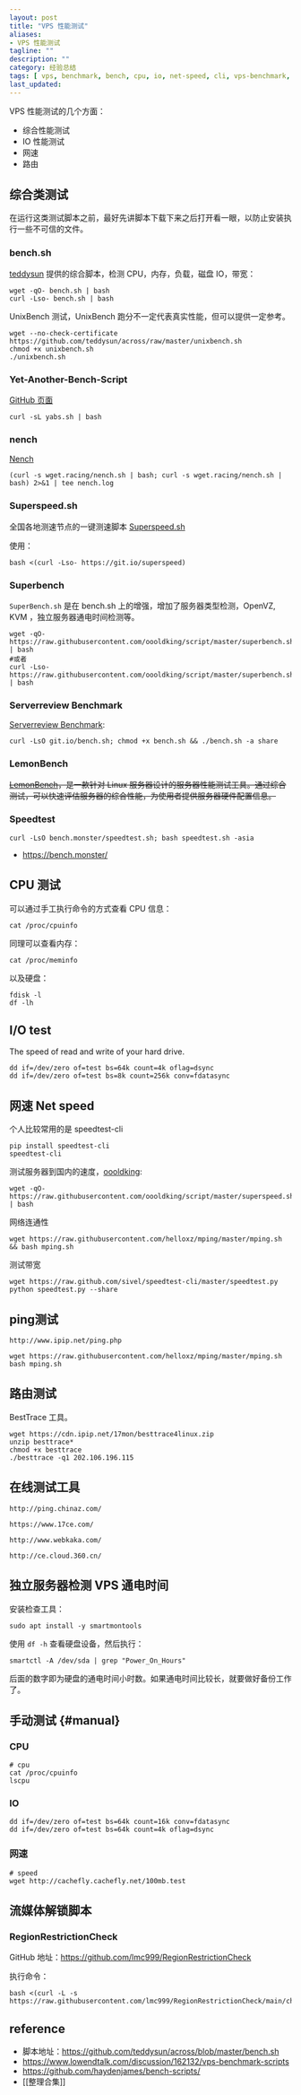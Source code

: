 ```yaml
---
layout: post
title: "VPS 性能测试"
aliases: 
- VPS 性能测试
tagline: ""
description: ""
category: 经验总结
tags: [ vps, benchmark, bench, cpu, io, net-speed, cli, vps-benchmark, vps-test ]
last_updated:
---
```


VPS 性能测试的几个方面：

- 综合性能测试
- IO 性能测试
- 网速
- 路由

## 综合类测试
在运行这类测试脚本之前，最好先讲脚本下载下来之后打开看一眼，以防止安装执行一些不可信的文件。

### bench.sh

[teddysun](https://github.com/teddysun/across/blob/master/bench.sh) 提供的综合脚本，检测 CPU，内存，负载，磁盘 IO，带宽：

	wget -qO- bench.sh | bash
    curl -Lso- bench.sh | bash


UnixBench 测试，UnixBench 跑分不一定代表真实性能，但可以提供一定参考。

	wget --no-check-certificate https://github.com/teddysun/across/raw/master/unixbench.sh
	chmod +x unixbench.sh
	./unixbench.sh

### Yet-Another-Bench-Script
[GitHub 页面](https://github.com/masonr/yet-another-bench-script)

    curl -sL yabs.sh | bash


### nench
[Nench](https://github.com/n-st/nench)

    (curl -s wget.racing/nench.sh | bash; curl -s wget.racing/nench.sh | bash) 2>&1 | tee nench.log


### Superspeed.sh

全国各地测速节点的一键测速脚本 [Superspeed.sh](https://github.com/ernisn/superspeed)

使用：

    bash <(curl -Lso- https://git.io/superspeed)


### Superbench

`SuperBench.sh` 是在 bench.sh 上的增强，增加了服务器类型检测，OpenVZ, KVM ，独立服务器通电时间检测等。

	wget -qO- https://raw.githubusercontent.com/oooldking/script/master/superbench.sh | bash
	#或者
	curl -Lso- https://raw.githubusercontent.com/oooldking/script/master/superbench.sh | bash

### Serverreview Benchmark
[Serverreview Benchmark](https://github.com/sayem314/serverreview-benchmark):

	curl -LsO git.io/bench.sh; chmod +x bench.sh && ./bench.sh -a share

### LemonBench

~~[LemonBench](https://github.com/LemonBench/LemonBench)，是一款针对 Linux 服务器设计的服务器性能测试工具。通过综合测试，可以快速评估服务器的综合性能，为使用者提供服务器硬件配置信息。~~

### Speedtest

    curl -LsO bench.monster/speedtest.sh; bash speedtest.sh -asia


- <https://bench.monster/>


## CPU 测试
可以通过手工执行命令的方式查看 CPU 信息：

    cat /proc/cpuinfo

同理可以查看内存：

    cat /proc/meminfo
    
以及硬盘：

    fdisk -l
    df -lh


## I/O test

The speed of read and write of your hard drive.

    dd if=/dev/zero of=test bs=64k count=4k oflag=dsync
    dd if=/dev/zero of=test bs=8k count=256k conv=fdatasync


## 网速 Net speed

个人比较常用的是 speedtest-cli

	pip install speedtest-cli
	speedtest-cli


测试服务器到国内的速度，[oooldking](https://github.com/oooldking/script):

	wget -qO- https://raw.githubusercontent.com/oooldking/script/master/superspeed.sh | bash

网络连通性

	wget https://raw.githubusercontent.com/helloxz/mping/master/mping.sh && bash mping.sh

测试带宽

```text
wget https://raw.github.com/sivel/speedtest-cli/master/speedtest.py
python speedtest.py --share
```

## ping测试

    http://www.ipip.net/ping.php

```text
wget https://raw.githubusercontent.com/helloxz/mping/master/mping.sh
bash mping.sh
```

## 路由测试

BestTrace 工具。

```text
wget https://cdn.ipip.net/17mon/besttrace4linux.zip
unzip besttrace*
chmod +x besttrace
./besttrace -q1 202.106.196.115
```


## 在线测试工具

	http://ping.chinaz.com/

	https://www.17ce.com/

	http://www.webkaka.com/

	http://ce.cloud.360.cn/


## 独立服务器检测 VPS 通电时间
安装检查工具：

    sudo apt install -y smartmontools
    
使用 `df -h` 查看硬盘设备，然后执行：

    smartctl -A /dev/sda | grep "Power_On_Hours"
    
后面的数字即为硬盘的通电时间小时数。如果通电时间比较长，就要做好备份工作了。

## 手动测试 {#manual}

### CPU

	# cpu
	cat /proc/cpuinfo
	lscpu

### IO

```text
dd if=/dev/zero of=test bs=64k count=16k conv=fdatasync
dd if=/dev/zero of=test bs=64k count=4k oflag=dsync
```

### 网速

	# speed
	wget http://cachefly.cachefly.net/100mb.test

## 流媒体解锁脚本

### RegionRestrictionCheck

GitHub 地址：<https://github.com/lmc999/RegionRestrictionCheck>

执行命令：

```
bash <(curl -L -s https://raw.githubusercontent.com/lmc999/RegionRestrictionCheck/main/check.sh)
```


## reference

- 脚本地址：<https://github.com/teddysun/across/blob/master/bench.sh>
- <https://www.lowendtalk.com/discussion/162132/vps-benchmark-scripts>
- https://github.com/haydenjames/bench-scripts/
- [[整理合集]]